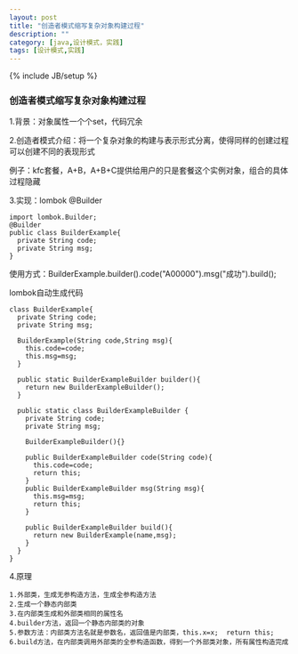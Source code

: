 ```yaml
---
layout: post
title: "创造者模式缩写复杂对象构建过程"
description: ""
category: [java,设计模式，实践]
tags: [设计模式,实践]
---
```

{% include JB/setup %}

### 创造者模式缩写复杂对象构建过程

1.背景：对象属性一个个set，代码冗余

2.创造者模式介绍：将一个复杂对象的构建与表示形式分离，使得同样的创建过程可以创建不同的表现形式

​    例子：kfc套餐，A+B，A+B+C提供给用户的只是套餐这个实例对象，组合的具体过程隐藏



3.实现：lombok @Builder

```
import lombok.Builder;
@Builder
public class BuilderExample{
  private String code;
  private String msg;
}
```

使用方式：BuilderExample.builder().code("A00000").msg("成功").build();

lombok自动生成代码

```
class BuilderExample{
  private String code;
  private String msg;
  
  BuilderExample(String code,String msg){
    this.code=code;
    this.msg=msg;
  }
  
  public static BuilderExampleBuilder builder(){
    return new BuilderExampleBuilder();
  }
  
  public static class BuilderExampleBuilder {
    private String code;
  	private String msg;
  	
  	BuilderExampleBuilder(){}
  	
  	public BuilderExampleBuilder code(String code){
      this.code=code;
      return this;
  	}
  	public BuilderExampleBuilder msg(String msg){
      this.msg=msg;
      return this;
  	}
  	
  	public BuilderExampleBuilder build(){
      return new BuilderExample(name,msg);
  	}
  }
}
```

4.原理

```
1.外部类，生成无参构造方法，生成全参构造方法
2.生成一个静态内部类
3.在内部类生成和外部类相同的属性名
4.builder方法，返回一个静态内部类的对象
5.参数方法：内部类方法名就是参数名，返回值是内部类，this.x=x;  return this;
6.build方法，在内部类调用外部类的全参构造函数，得到一个外部类对象，所有属性构造完成
```



